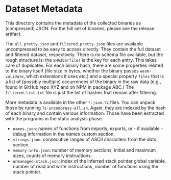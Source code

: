 # Dataset Metadata

This directory contains the metadata of the collected binaries as (compressed) JSON.
For the full set of binaries, please see the release artifact.

The `all.pretty.json` and `filtered.pretty.json` files are available uncompressed to be easy to access directly.
They contain the full dataset and filtered dataset, respectively.
There is no schema file available, but the rough structure is: the `SHA256(file)` is the key for each entry.
This takes care of duplicates.
For each binary hash, there are some properties related to the binary itself (file size in bytes, whether the binary passes `wasm-validate`, which extensions it uses etc.) and a special property `files` that is a list of (possibly multiple) occurrences of the binary in the raw data (e.g., found in GitHub repo XYZ and on NPM in package ABC.)
The `filtered.list.txt` file is just the list of hashes that remain after filtering.

More metadata is available in the other `*.json.7z` files. You can unpack those by running `7z-uncompress-all.sh`. 
Again, they are indexed by the hash of each binary and contain various information.
Those have been extracted with the programs in the static analysis phase.

- `names.json`: names of functions from imports, exports, or - if available - debug information in the *names* custom section.
- `strings.json`: consecutive ranges of ASCII characters from the *data* section.
- `memory-info.json`: number of memory sections, initial and maximum sizes, counts of memory instructions.
- `unmanaged-stack.json`: index of the inferred stack pointer global variable, number of read and write instructions, number of functions using the stack pointer.